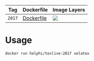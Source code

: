 Tag | Dockerfile | Image Layers
----|------------|-------------
`2017` | [Dockerfile](https://github.com/helphi/Dockerfile-texlive/blob/master/2017/Dockerfile) | [![](https://images.microbadger.com/badges/image/helphi/texlive:2017.svg)](https://microbadger.com/images/helphi/texlive:2017 "Get your own image badge on microbadger.com")

# Usage

```sh
docker run helphi/texlive:2017 xelatex
```
